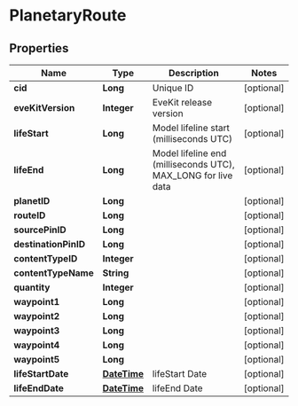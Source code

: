 
# PlanetaryRoute

## Properties
Name | Type | Description | Notes
------------ | ------------- | ------------- | -------------
**cid** | **Long** | Unique ID |  [optional]
**eveKitVersion** | **Integer** | EveKit release version |  [optional]
**lifeStart** | **Long** | Model lifeline start (milliseconds UTC) |  [optional]
**lifeEnd** | **Long** | Model lifeline end (milliseconds UTC), MAX_LONG for live data |  [optional]
**planetID** | **Long** |  |  [optional]
**routeID** | **Long** |  |  [optional]
**sourcePinID** | **Long** |  |  [optional]
**destinationPinID** | **Long** |  |  [optional]
**contentTypeID** | **Integer** |  |  [optional]
**contentTypeName** | **String** |  |  [optional]
**quantity** | **Integer** |  |  [optional]
**waypoint1** | **Long** |  |  [optional]
**waypoint2** | **Long** |  |  [optional]
**waypoint3** | **Long** |  |  [optional]
**waypoint4** | **Long** |  |  [optional]
**waypoint5** | **Long** |  |  [optional]
**lifeStartDate** | [**DateTime**](DateTime.md) | lifeStart Date |  [optional]
**lifeEndDate** | [**DateTime**](DateTime.md) | lifeEnd Date |  [optional]



